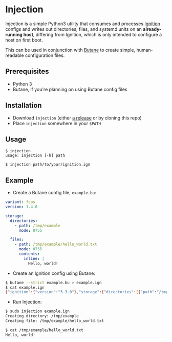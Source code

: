# Injection

Injection is a simple Python3 utility that consumes and processes [Ignition](https://coreos.github.io/ignition/) configs and writes out directories, files, and systemd units on an **already-running host**, differing from Ignition, which is only intended to configure a host on first boot.

This can be used in conjunction with [Butane](https://github.com/coreos/butane) to create simple, human-readable configuration files.

## Prerequisites

- Python 3
- Butane, if you're planning on using Butane config files

## Installation
- Download `injection` (either [a release](https://github.com/andygeorge/injection/releases) or by cloning this repo)
- Place `injection` somewhere in your `$PATH`

## Usage

```
$ injection
usage: injection [-h] path

$ injection path/to/your/ignition.ign
```

## Example

- Create a Butane config file, `example.bu`:

```yaml
variant: fcos
version: 1.4.0

storage:
  directories:
    - path: /tmp/example
      mode: 0755

  files:
    - path: /tmp/example/hello_world.txt
      mode: 0755
      contents:
        inline: |
          Hello, world!
```

- Create an Ignition config using Butane:

```bash
$ butane --strict example.bu > example.ign
$ cat example.ign
{"ignition":{"version":"3.3.0"},"storage":{"directories":[{"path":"/tmp/example","mode":493}],"files":[{"path":"/tmp/example/hello_world.txt","contents":{"compression":"","source":"data:,Hello%2C%20world!%0A"},"mode":493}]}}
```

- Run Injection:

```bash
$ sudo injection example.ign
Creating directory: /tmp/example
Creating file: /tmp/example/hello_world.txt

$ cat /tmp/example/hello_world.txt
Hello, world!
```
